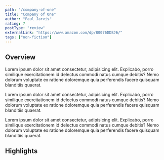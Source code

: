 ```yaml
---
path: "/company-of-one"
title: "Company of One"
author: "Paul Jarvis"
rating: 7
postType: "review"
externalLink: "https://www.amazon.com/dp/B0076DDBJ6/"
tags: ["non-fiction"]
---
```


## Overview
Lorem ipsum dolor sit amet consectetur, adipisicing elit. Explicabo, porro similique exercitationem id delectus commodi natus cumque debitis? Nemo dolorum voluptate ex ratione doloremque quia perferendis facere quisquam blanditiis quaerat.

Lorem ipsum dolor sit amet consectetur, adipisicing elit. Explicabo, porro similique exercitationem id delectus commodi natus cumque debitis? Nemo dolorum voluptate ex ratione doloremque quia perferendis facere quisquam blanditiis quaerat.

Lorem ipsum dolor sit amet consectetur, adipisicing elit. Explicabo, porro similique exercitationem id delectus commodi natus cumque debitis? Nemo dolorum voluptate ex ratione doloremque quia perferendis facere quisquam blanditiis quaerat.

## Highlights
